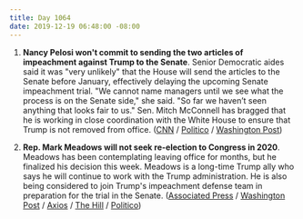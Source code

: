 ```yaml
---
title: Day 1064
date: 2019-12-19 06:48:00 -08:00
---
```


1. **Nancy Pelosi won't commit to sending the two articles of impeachment against Trump to the Senate**. Senior Democratic aides said it was "very unlikely" that the House will send the articles to the Senate before January, effectively delaying the upcoming Senate impeachment trial. "We cannot name managers until we see what the process is on the Senate side," she said. "So far we haven’t seen anything that looks fair to us." Sen. Mitch McConnell has bragged that he is working in close coordination with the White House to ensure that Trump is not removed from office. ([CNN](https://www.cnn.com/2019/12/18/politics/nancy-pelosi-sending-impeachment-articles-senate/index.html) / [Politico](https://www.politico.com/news/2019/12/18/trump-impeachment-trial-steny-hoyer-087319) / [Washington Post](https://www.washingtonpost.com/politics/some-house-democrats-push-pelosi-to-withhold-impeachment-articles-delaying-senate-trial/2019/12/18/6e25814a-21c5-11ea-a153-dce4b94e4249_story.html))

2. **Rep. Mark Meadows will not seek re-election to Congress in 2020**. Meadows has been contemplating leaving office for months, but he finalized his decision this week. Meadows is a long-time Trump ally who says he will continue to work with the Trump administration. He is also being considered to join Trump's impeachment defense team in preparation for the trial in the Senate. ([Associated Press](https://apnews.com/db9a7b213c5e2163a9e30206efc01f22) / [Washington Post](https://www.washingtonpost.com/powerpost/meadows-close-ally-of-trump-to-retire-from-congress/2019/12/19/e15e4112-224f-11ea-a153-dce4b94e4249_story.html) / [Axios](https://www.axios.com/mark-meadows-re-election-retirement-2020-fcb33cc1-acd5-4ecb-aaff-85b318aaff3b.html) / [The Hill](https://thehill.com/homenews/house/475250-mark-meadows-top-trump-ally-to-retire-from-congress) / [Politico](https://www.politico.com/newsletters/playbook/2019/12/19/mark-meadows-to-leave-congress-plus-what-mcconnell-will-say-on-impeachment-487938))